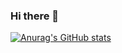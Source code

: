 ### Hi there 👋
[![Anurag's GitHub stats](https://github-readme-stats.vercel.app/api?username=EVysotskiy)](https://github.com/anuraghazra/github-readme-stats)
